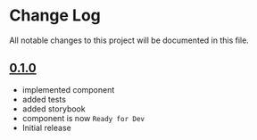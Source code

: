 # Change Log

All notable changes to this project will be documented in this file.

## [0.1.0]()

* implemented component
* added tests
* added storybook
* component is now ```Ready for Dev```
* Initial release